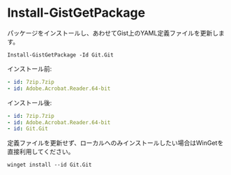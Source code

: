 # Install-GistGetPackage

パッケージをインストールし、あわせてGist上のYAML定義ファイルを更新します。

```pwsh
Install-GistGetPackage -Id Git.Git
```

インストール前:

```yaml
- id: 7zip.7zip
- id: Adobe.Acrobat.Reader.64-bit
```

インストール後:

```yaml
- id: 7zip.7zip
- id: Adobe.Acrobat.Reader.64-bit
- id: Git.Git
```

定義ファイルを更新せず、ローカルへのみインストールしたい場合はWinGetを直接利用してください。

```pwsh
winget install --id Git.Git
```

